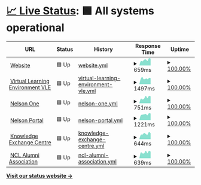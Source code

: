 # [📈 Live Status](https://status.nelsoncollege.ac.uk): <!--live status--> **🟩 All systems operational**

<!--start: status pages-->
<!-- This summary is generated by Upptime (https://github.com/upptime/upptime) -->
<!-- Do not edit this manually, your changes will be overwritten -->
<!-- prettier-ignore -->
| URL | Status | History | Response Time | Uptime |
| --- | ------ | ------- | ------------- | ------ |
| <img alt="" src="https://portal.nelsoncollege.ac.uk/files/logo-main.svg" height="13"> [Website](https://nelsoncollege.ac.uk) | 🟩 Up | [website.yml](https://github.com/travnettech/ncl_status/commits/HEAD/history/website.yml) | <details><summary><img alt="Response time graph" src="./graphs/website/response-time-week.png" height="20"> 659ms</summary><br><a href="https://status.nelsoncollege.ac.uk/history/website"><img alt="Response time 713" src="https://img.shields.io/endpoint?url=https%3A%2F%2Fraw.githubusercontent.com%2Ftravnettech%2Fncl_status%2FHEAD%2Fapi%2Fwebsite%2Fresponse-time.json"></a><br><a href="https://status.nelsoncollege.ac.uk/history/website"><img alt="24-hour response time 813" src="https://img.shields.io/endpoint?url=https%3A%2F%2Fraw.githubusercontent.com%2Ftravnettech%2Fncl_status%2FHEAD%2Fapi%2Fwebsite%2Fresponse-time-day.json"></a><br><a href="https://status.nelsoncollege.ac.uk/history/website"><img alt="7-day response time 659" src="https://img.shields.io/endpoint?url=https%3A%2F%2Fraw.githubusercontent.com%2Ftravnettech%2Fncl_status%2FHEAD%2Fapi%2Fwebsite%2Fresponse-time-week.json"></a><br><a href="https://status.nelsoncollege.ac.uk/history/website"><img alt="30-day response time 654" src="https://img.shields.io/endpoint?url=https%3A%2F%2Fraw.githubusercontent.com%2Ftravnettech%2Fncl_status%2FHEAD%2Fapi%2Fwebsite%2Fresponse-time-month.json"></a><br><a href="https://status.nelsoncollege.ac.uk/history/website"><img alt="1-year response time 713" src="https://img.shields.io/endpoint?url=https%3A%2F%2Fraw.githubusercontent.com%2Ftravnettech%2Fncl_status%2FHEAD%2Fapi%2Fwebsite%2Fresponse-time-year.json"></a></details> | <details><summary><a href="https://status.nelsoncollege.ac.uk/history/website">100.00%</a></summary><a href="https://status.nelsoncollege.ac.uk/history/website"><img alt="All-time uptime 99.94%" src="https://img.shields.io/endpoint?url=https%3A%2F%2Fraw.githubusercontent.com%2Ftravnettech%2Fncl_status%2FHEAD%2Fapi%2Fwebsite%2Fuptime.json"></a><br><a href="https://status.nelsoncollege.ac.uk/history/website"><img alt="24-hour uptime 100.00%" src="https://img.shields.io/endpoint?url=https%3A%2F%2Fraw.githubusercontent.com%2Ftravnettech%2Fncl_status%2FHEAD%2Fapi%2Fwebsite%2Fuptime-day.json"></a><br><a href="https://status.nelsoncollege.ac.uk/history/website"><img alt="7-day uptime 100.00%" src="https://img.shields.io/endpoint?url=https%3A%2F%2Fraw.githubusercontent.com%2Ftravnettech%2Fncl_status%2FHEAD%2Fapi%2Fwebsite%2Fuptime-week.json"></a><br><a href="https://status.nelsoncollege.ac.uk/history/website"><img alt="30-day uptime 100.00%" src="https://img.shields.io/endpoint?url=https%3A%2F%2Fraw.githubusercontent.com%2Ftravnettech%2Fncl_status%2FHEAD%2Fapi%2Fwebsite%2Fuptime-month.json"></a><br><a href="https://status.nelsoncollege.ac.uk/history/website"><img alt="1-year uptime 99.94%" src="https://img.shields.io/endpoint?url=https%3A%2F%2Fraw.githubusercontent.com%2Ftravnettech%2Fncl_status%2FHEAD%2Fapi%2Fwebsite%2Fuptime-year.json"></a></details>
| <img alt="" src="https://portal-nelsoncollege-files.s3.eu-west-2.amazonaws.com/logo/VLE_NCL.svg" height="13"> [Virtual Learning Environment VLE](https://nclvle.co.uk) | 🟩 Up | [virtual-learning-environment-vle.yml](https://github.com/travnettech/ncl_status/commits/HEAD/history/virtual-learning-environment-vle.yml) | <details><summary><img alt="Response time graph" src="./graphs/virtual-learning-environment-vle/response-time-week.png" height="20"> 1497ms</summary><br><a href="https://status.nelsoncollege.ac.uk/history/virtual-learning-environment-vle"><img alt="Response time 813" src="https://img.shields.io/endpoint?url=https%3A%2F%2Fraw.githubusercontent.com%2Ftravnettech%2Fncl_status%2FHEAD%2Fapi%2Fvirtual-learning-environment-vle%2Fresponse-time.json"></a><br><a href="https://status.nelsoncollege.ac.uk/history/virtual-learning-environment-vle"><img alt="24-hour response time 1557" src="https://img.shields.io/endpoint?url=https%3A%2F%2Fraw.githubusercontent.com%2Ftravnettech%2Fncl_status%2FHEAD%2Fapi%2Fvirtual-learning-environment-vle%2Fresponse-time-day.json"></a><br><a href="https://status.nelsoncollege.ac.uk/history/virtual-learning-environment-vle"><img alt="7-day response time 1497" src="https://img.shields.io/endpoint?url=https%3A%2F%2Fraw.githubusercontent.com%2Ftravnettech%2Fncl_status%2FHEAD%2Fapi%2Fvirtual-learning-environment-vle%2Fresponse-time-week.json"></a><br><a href="https://status.nelsoncollege.ac.uk/history/virtual-learning-environment-vle"><img alt="30-day response time 1462" src="https://img.shields.io/endpoint?url=https%3A%2F%2Fraw.githubusercontent.com%2Ftravnettech%2Fncl_status%2FHEAD%2Fapi%2Fvirtual-learning-environment-vle%2Fresponse-time-month.json"></a><br><a href="https://status.nelsoncollege.ac.uk/history/virtual-learning-environment-vle"><img alt="1-year response time 813" src="https://img.shields.io/endpoint?url=https%3A%2F%2Fraw.githubusercontent.com%2Ftravnettech%2Fncl_status%2FHEAD%2Fapi%2Fvirtual-learning-environment-vle%2Fresponse-time-year.json"></a></details> | <details><summary><a href="https://status.nelsoncollege.ac.uk/history/virtual-learning-environment-vle">100.00%</a></summary><a href="https://status.nelsoncollege.ac.uk/history/virtual-learning-environment-vle"><img alt="All-time uptime 99.68%" src="https://img.shields.io/endpoint?url=https%3A%2F%2Fraw.githubusercontent.com%2Ftravnettech%2Fncl_status%2FHEAD%2Fapi%2Fvirtual-learning-environment-vle%2Fuptime.json"></a><br><a href="https://status.nelsoncollege.ac.uk/history/virtual-learning-environment-vle"><img alt="24-hour uptime 100.00%" src="https://img.shields.io/endpoint?url=https%3A%2F%2Fraw.githubusercontent.com%2Ftravnettech%2Fncl_status%2FHEAD%2Fapi%2Fvirtual-learning-environment-vle%2Fuptime-day.json"></a><br><a href="https://status.nelsoncollege.ac.uk/history/virtual-learning-environment-vle"><img alt="7-day uptime 100.00%" src="https://img.shields.io/endpoint?url=https%3A%2F%2Fraw.githubusercontent.com%2Ftravnettech%2Fncl_status%2FHEAD%2Fapi%2Fvirtual-learning-environment-vle%2Fuptime-week.json"></a><br><a href="https://status.nelsoncollege.ac.uk/history/virtual-learning-environment-vle"><img alt="30-day uptime 99.94%" src="https://img.shields.io/endpoint?url=https%3A%2F%2Fraw.githubusercontent.com%2Ftravnettech%2Fncl_status%2FHEAD%2Fapi%2Fvirtual-learning-environment-vle%2Fuptime-month.json"></a><br><a href="https://status.nelsoncollege.ac.uk/history/virtual-learning-environment-vle"><img alt="1-year uptime 99.68%" src="https://img.shields.io/endpoint?url=https%3A%2F%2Fraw.githubusercontent.com%2Ftravnettech%2Fncl_status%2FHEAD%2Fapi%2Fvirtual-learning-environment-vle%2Fuptime-year.json"></a></details>
| <img alt="" src="https://portal-nelsoncollege-files.s3.eu-west-2.amazonaws.com/logo/One_NCL.svg" height="13"> [Nelson One](https://one.nelsoncollege.ac.uk) | 🟩 Up | [nelson-one.yml](https://github.com/travnettech/ncl_status/commits/HEAD/history/nelson-one.yml) | <details><summary><img alt="Response time graph" src="./graphs/nelson-one/response-time-week.png" height="20"> 751ms</summary><br><a href="https://status.nelsoncollege.ac.uk/history/nelson-one"><img alt="Response time 725" src="https://img.shields.io/endpoint?url=https%3A%2F%2Fraw.githubusercontent.com%2Ftravnettech%2Fncl_status%2FHEAD%2Fapi%2Fnelson-one%2Fresponse-time.json"></a><br><a href="https://status.nelsoncollege.ac.uk/history/nelson-one"><img alt="24-hour response time 919" src="https://img.shields.io/endpoint?url=https%3A%2F%2Fraw.githubusercontent.com%2Ftravnettech%2Fncl_status%2FHEAD%2Fapi%2Fnelson-one%2Fresponse-time-day.json"></a><br><a href="https://status.nelsoncollege.ac.uk/history/nelson-one"><img alt="7-day response time 751" src="https://img.shields.io/endpoint?url=https%3A%2F%2Fraw.githubusercontent.com%2Ftravnettech%2Fncl_status%2FHEAD%2Fapi%2Fnelson-one%2Fresponse-time-week.json"></a><br><a href="https://status.nelsoncollege.ac.uk/history/nelson-one"><img alt="30-day response time 783" src="https://img.shields.io/endpoint?url=https%3A%2F%2Fraw.githubusercontent.com%2Ftravnettech%2Fncl_status%2FHEAD%2Fapi%2Fnelson-one%2Fresponse-time-month.json"></a><br><a href="https://status.nelsoncollege.ac.uk/history/nelson-one"><img alt="1-year response time 725" src="https://img.shields.io/endpoint?url=https%3A%2F%2Fraw.githubusercontent.com%2Ftravnettech%2Fncl_status%2FHEAD%2Fapi%2Fnelson-one%2Fresponse-time-year.json"></a></details> | <details><summary><a href="https://status.nelsoncollege.ac.uk/history/nelson-one">100.00%</a></summary><a href="https://status.nelsoncollege.ac.uk/history/nelson-one"><img alt="All-time uptime 99.98%" src="https://img.shields.io/endpoint?url=https%3A%2F%2Fraw.githubusercontent.com%2Ftravnettech%2Fncl_status%2FHEAD%2Fapi%2Fnelson-one%2Fuptime.json"></a><br><a href="https://status.nelsoncollege.ac.uk/history/nelson-one"><img alt="24-hour uptime 100.00%" src="https://img.shields.io/endpoint?url=https%3A%2F%2Fraw.githubusercontent.com%2Ftravnettech%2Fncl_status%2FHEAD%2Fapi%2Fnelson-one%2Fuptime-day.json"></a><br><a href="https://status.nelsoncollege.ac.uk/history/nelson-one"><img alt="7-day uptime 100.00%" src="https://img.shields.io/endpoint?url=https%3A%2F%2Fraw.githubusercontent.com%2Ftravnettech%2Fncl_status%2FHEAD%2Fapi%2Fnelson-one%2Fuptime-week.json"></a><br><a href="https://status.nelsoncollege.ac.uk/history/nelson-one"><img alt="30-day uptime 100.00%" src="https://img.shields.io/endpoint?url=https%3A%2F%2Fraw.githubusercontent.com%2Ftravnettech%2Fncl_status%2FHEAD%2Fapi%2Fnelson-one%2Fuptime-month.json"></a><br><a href="https://status.nelsoncollege.ac.uk/history/nelson-one"><img alt="1-year uptime 99.98%" src="https://img.shields.io/endpoint?url=https%3A%2F%2Fraw.githubusercontent.com%2Ftravnettech%2Fncl_status%2FHEAD%2Fapi%2Fnelson-one%2Fuptime-year.json"></a></details>
| <img alt="" src="https://portal.nelsoncollege.ac.uk/files/logo-main.svg" height="13"> [Nelson Portal](https://portal.nelsoncollege.ac.uk) | 🟩 Up | [nelson-portal.yml](https://github.com/travnettech/ncl_status/commits/HEAD/history/nelson-portal.yml) | <details><summary><img alt="Response time graph" src="./graphs/nelson-portal/response-time-week.png" height="20"> 1221ms</summary><br><a href="https://status.nelsoncollege.ac.uk/history/nelson-portal"><img alt="Response time 1491" src="https://img.shields.io/endpoint?url=https%3A%2F%2Fraw.githubusercontent.com%2Ftravnettech%2Fncl_status%2FHEAD%2Fapi%2Fnelson-portal%2Fresponse-time.json"></a><br><a href="https://status.nelsoncollege.ac.uk/history/nelson-portal"><img alt="24-hour response time 1400" src="https://img.shields.io/endpoint?url=https%3A%2F%2Fraw.githubusercontent.com%2Ftravnettech%2Fncl_status%2FHEAD%2Fapi%2Fnelson-portal%2Fresponse-time-day.json"></a><br><a href="https://status.nelsoncollege.ac.uk/history/nelson-portal"><img alt="7-day response time 1221" src="https://img.shields.io/endpoint?url=https%3A%2F%2Fraw.githubusercontent.com%2Ftravnettech%2Fncl_status%2FHEAD%2Fapi%2Fnelson-portal%2Fresponse-time-week.json"></a><br><a href="https://status.nelsoncollege.ac.uk/history/nelson-portal"><img alt="30-day response time 1272" src="https://img.shields.io/endpoint?url=https%3A%2F%2Fraw.githubusercontent.com%2Ftravnettech%2Fncl_status%2FHEAD%2Fapi%2Fnelson-portal%2Fresponse-time-month.json"></a><br><a href="https://status.nelsoncollege.ac.uk/history/nelson-portal"><img alt="1-year response time 1491" src="https://img.shields.io/endpoint?url=https%3A%2F%2Fraw.githubusercontent.com%2Ftravnettech%2Fncl_status%2FHEAD%2Fapi%2Fnelson-portal%2Fresponse-time-year.json"></a></details> | <details><summary><a href="https://status.nelsoncollege.ac.uk/history/nelson-portal">100.00%</a></summary><a href="https://status.nelsoncollege.ac.uk/history/nelson-portal"><img alt="All-time uptime 99.99%" src="https://img.shields.io/endpoint?url=https%3A%2F%2Fraw.githubusercontent.com%2Ftravnettech%2Fncl_status%2FHEAD%2Fapi%2Fnelson-portal%2Fuptime.json"></a><br><a href="https://status.nelsoncollege.ac.uk/history/nelson-portal"><img alt="24-hour uptime 100.00%" src="https://img.shields.io/endpoint?url=https%3A%2F%2Fraw.githubusercontent.com%2Ftravnettech%2Fncl_status%2FHEAD%2Fapi%2Fnelson-portal%2Fuptime-day.json"></a><br><a href="https://status.nelsoncollege.ac.uk/history/nelson-portal"><img alt="7-day uptime 100.00%" src="https://img.shields.io/endpoint?url=https%3A%2F%2Fraw.githubusercontent.com%2Ftravnettech%2Fncl_status%2FHEAD%2Fapi%2Fnelson-portal%2Fuptime-week.json"></a><br><a href="https://status.nelsoncollege.ac.uk/history/nelson-portal"><img alt="30-day uptime 100.00%" src="https://img.shields.io/endpoint?url=https%3A%2F%2Fraw.githubusercontent.com%2Ftravnettech%2Fncl_status%2FHEAD%2Fapi%2Fnelson-portal%2Fuptime-month.json"></a><br><a href="https://status.nelsoncollege.ac.uk/history/nelson-portal"><img alt="1-year uptime 99.99%" src="https://img.shields.io/endpoint?url=https%3A%2F%2Fraw.githubusercontent.com%2Ftravnettech%2Fncl_status%2FHEAD%2Fapi%2Fnelson-portal%2Fuptime-year.json"></a></details>
| <img alt="" src="https://portal-nelsoncollege-files.s3.eu-west-2.amazonaws.com/logo/KEC_NCL.svg" height="13"> [Knowledge Exchange Centre](https://kec.nelsoncollege.ac.uk) | 🟩 Up | [knowledge-exchange-centre.yml](https://github.com/travnettech/ncl_status/commits/HEAD/history/knowledge-exchange-centre.yml) | <details><summary><img alt="Response time graph" src="./graphs/knowledge-exchange-centre/response-time-week.png" height="20"> 644ms</summary><br><a href="https://status.nelsoncollege.ac.uk/history/knowledge-exchange-centre"><img alt="Response time 729" src="https://img.shields.io/endpoint?url=https%3A%2F%2Fraw.githubusercontent.com%2Ftravnettech%2Fncl_status%2FHEAD%2Fapi%2Fknowledge-exchange-centre%2Fresponse-time.json"></a><br><a href="https://status.nelsoncollege.ac.uk/history/knowledge-exchange-centre"><img alt="24-hour response time 708" src="https://img.shields.io/endpoint?url=https%3A%2F%2Fraw.githubusercontent.com%2Ftravnettech%2Fncl_status%2FHEAD%2Fapi%2Fknowledge-exchange-centre%2Fresponse-time-day.json"></a><br><a href="https://status.nelsoncollege.ac.uk/history/knowledge-exchange-centre"><img alt="7-day response time 644" src="https://img.shields.io/endpoint?url=https%3A%2F%2Fraw.githubusercontent.com%2Ftravnettech%2Fncl_status%2FHEAD%2Fapi%2Fknowledge-exchange-centre%2Fresponse-time-week.json"></a><br><a href="https://status.nelsoncollege.ac.uk/history/knowledge-exchange-centre"><img alt="30-day response time 803" src="https://img.shields.io/endpoint?url=https%3A%2F%2Fraw.githubusercontent.com%2Ftravnettech%2Fncl_status%2FHEAD%2Fapi%2Fknowledge-exchange-centre%2Fresponse-time-month.json"></a><br><a href="https://status.nelsoncollege.ac.uk/history/knowledge-exchange-centre"><img alt="1-year response time 729" src="https://img.shields.io/endpoint?url=https%3A%2F%2Fraw.githubusercontent.com%2Ftravnettech%2Fncl_status%2FHEAD%2Fapi%2Fknowledge-exchange-centre%2Fresponse-time-year.json"></a></details> | <details><summary><a href="https://status.nelsoncollege.ac.uk/history/knowledge-exchange-centre">100.00%</a></summary><a href="https://status.nelsoncollege.ac.uk/history/knowledge-exchange-centre"><img alt="All-time uptime 99.94%" src="https://img.shields.io/endpoint?url=https%3A%2F%2Fraw.githubusercontent.com%2Ftravnettech%2Fncl_status%2FHEAD%2Fapi%2Fknowledge-exchange-centre%2Fuptime.json"></a><br><a href="https://status.nelsoncollege.ac.uk/history/knowledge-exchange-centre"><img alt="24-hour uptime 100.00%" src="https://img.shields.io/endpoint?url=https%3A%2F%2Fraw.githubusercontent.com%2Ftravnettech%2Fncl_status%2FHEAD%2Fapi%2Fknowledge-exchange-centre%2Fuptime-day.json"></a><br><a href="https://status.nelsoncollege.ac.uk/history/knowledge-exchange-centre"><img alt="7-day uptime 100.00%" src="https://img.shields.io/endpoint?url=https%3A%2F%2Fraw.githubusercontent.com%2Ftravnettech%2Fncl_status%2FHEAD%2Fapi%2Fknowledge-exchange-centre%2Fuptime-week.json"></a><br><a href="https://status.nelsoncollege.ac.uk/history/knowledge-exchange-centre"><img alt="30-day uptime 100.00%" src="https://img.shields.io/endpoint?url=https%3A%2F%2Fraw.githubusercontent.com%2Ftravnettech%2Fncl_status%2FHEAD%2Fapi%2Fknowledge-exchange-centre%2Fuptime-month.json"></a><br><a href="https://status.nelsoncollege.ac.uk/history/knowledge-exchange-centre"><img alt="1-year uptime 99.94%" src="https://img.shields.io/endpoint?url=https%3A%2F%2Fraw.githubusercontent.com%2Ftravnettech%2Fncl_status%2FHEAD%2Fapi%2Fknowledge-exchange-centre%2Fuptime-year.json"></a></details>
| <img alt="" src="https://portal-nelsoncollege-files.s3.eu-west-2.amazonaws.com/logo/Alumni_NCL.svg" height="13"> [NCL Alumni Association](https://alumni.nelsoncollege.ac.uk) | 🟩 Up | [ncl-alumni-association.yml](https://github.com/travnettech/ncl_status/commits/HEAD/history/ncl-alumni-association.yml) | <details><summary><img alt="Response time graph" src="./graphs/ncl-alumni-association/response-time-week.png" height="20"> 639ms</summary><br><a href="https://status.nelsoncollege.ac.uk/history/ncl-alumni-association"><img alt="Response time 691" src="https://img.shields.io/endpoint?url=https%3A%2F%2Fraw.githubusercontent.com%2Ftravnettech%2Fncl_status%2FHEAD%2Fapi%2Fncl-alumni-association%2Fresponse-time.json"></a><br><a href="https://status.nelsoncollege.ac.uk/history/ncl-alumni-association"><img alt="24-hour response time 711" src="https://img.shields.io/endpoint?url=https%3A%2F%2Fraw.githubusercontent.com%2Ftravnettech%2Fncl_status%2FHEAD%2Fapi%2Fncl-alumni-association%2Fresponse-time-day.json"></a><br><a href="https://status.nelsoncollege.ac.uk/history/ncl-alumni-association"><img alt="7-day response time 639" src="https://img.shields.io/endpoint?url=https%3A%2F%2Fraw.githubusercontent.com%2Ftravnettech%2Fncl_status%2FHEAD%2Fapi%2Fncl-alumni-association%2Fresponse-time-week.json"></a><br><a href="https://status.nelsoncollege.ac.uk/history/ncl-alumni-association"><img alt="30-day response time 629" src="https://img.shields.io/endpoint?url=https%3A%2F%2Fraw.githubusercontent.com%2Ftravnettech%2Fncl_status%2FHEAD%2Fapi%2Fncl-alumni-association%2Fresponse-time-month.json"></a><br><a href="https://status.nelsoncollege.ac.uk/history/ncl-alumni-association"><img alt="1-year response time 691" src="https://img.shields.io/endpoint?url=https%3A%2F%2Fraw.githubusercontent.com%2Ftravnettech%2Fncl_status%2FHEAD%2Fapi%2Fncl-alumni-association%2Fresponse-time-year.json"></a></details> | <details><summary><a href="https://status.nelsoncollege.ac.uk/history/ncl-alumni-association">100.00%</a></summary><a href="https://status.nelsoncollege.ac.uk/history/ncl-alumni-association"><img alt="All-time uptime 99.99%" src="https://img.shields.io/endpoint?url=https%3A%2F%2Fraw.githubusercontent.com%2Ftravnettech%2Fncl_status%2FHEAD%2Fapi%2Fncl-alumni-association%2Fuptime.json"></a><br><a href="https://status.nelsoncollege.ac.uk/history/ncl-alumni-association"><img alt="24-hour uptime 100.00%" src="https://img.shields.io/endpoint?url=https%3A%2F%2Fraw.githubusercontent.com%2Ftravnettech%2Fncl_status%2FHEAD%2Fapi%2Fncl-alumni-association%2Fuptime-day.json"></a><br><a href="https://status.nelsoncollege.ac.uk/history/ncl-alumni-association"><img alt="7-day uptime 100.00%" src="https://img.shields.io/endpoint?url=https%3A%2F%2Fraw.githubusercontent.com%2Ftravnettech%2Fncl_status%2FHEAD%2Fapi%2Fncl-alumni-association%2Fuptime-week.json"></a><br><a href="https://status.nelsoncollege.ac.uk/history/ncl-alumni-association"><img alt="30-day uptime 100.00%" src="https://img.shields.io/endpoint?url=https%3A%2F%2Fraw.githubusercontent.com%2Ftravnettech%2Fncl_status%2FHEAD%2Fapi%2Fncl-alumni-association%2Fuptime-month.json"></a><br><a href="https://status.nelsoncollege.ac.uk/history/ncl-alumni-association"><img alt="1-year uptime 99.99%" src="https://img.shields.io/endpoint?url=https%3A%2F%2Fraw.githubusercontent.com%2Ftravnettech%2Fncl_status%2FHEAD%2Fapi%2Fncl-alumni-association%2Fuptime-year.json"></a></details>

<!--end: status pages-->

[**Visit our status website →**](https://status.nelsoncollege.ac.uk)
